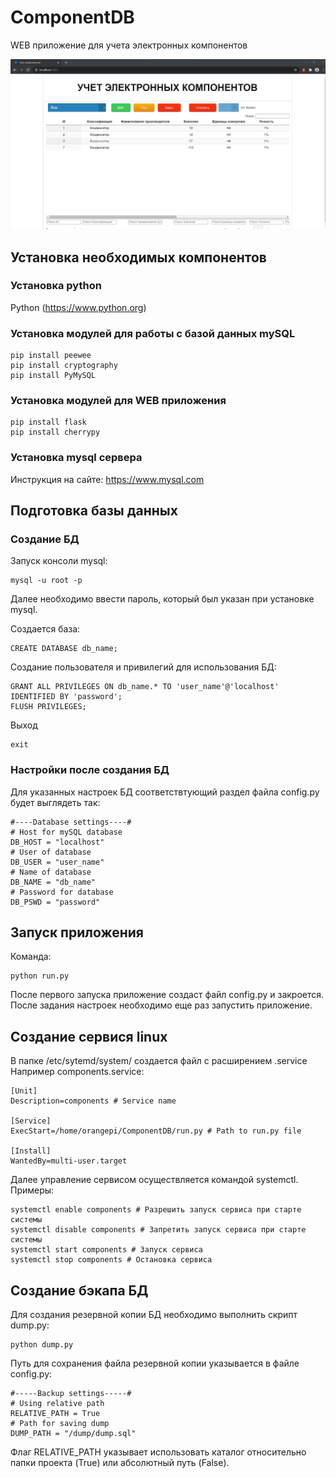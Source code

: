 # ComponentDB
WEB приложение для учета электронных компонентов

![Внешний вид](preview.png)

## Установка необходимых компонентов

### Установка python
Python (https://www.python.org)
### Установка модулей для работы с базой данных mySQL
```
pip install peewee
pip install cryptography
pip install PyMySQL
```

### Установка модулей для WEB приложения

```
pip install flask
pip install cherrypy
```
### Установка mysql сервера
Инструкция на сайте: https://www.mysql.com

## Подготовка базы данных
### Создание БД
Запуск консоли mysql:
```
mysql -u root -p
```
Далее необходимо ввести пароль, который был указан при установке mysql.

Создается база:
```
CREATE DATABASE db_name;
```
Создание пользователя и привилегий для использования БД:
```
GRANT ALL PRIVILEGES ON db_name.* TO 'user_name'@'localhost' IDENTIFIED BY 'password';
FLUSH PRIVILEGES;
```
Выход
```
exit
```

### Настройки после создания БД
Для указанных настроек БД соответствтующий раздел файла config.py будет выглядеть так:
```
#----Database settings----#
# Host for mySQL database
DB_HOST = "localhost"
# User of database
DB_USER = "user_name"
# Name of database
DB_NAME = "db_name"
# Password for database
DB_PSWD = "password"

```

## Запуск приложения
Команда:
```
python run.py
```
После первого запуска приложение создаст файл config.py и закроется. После задания настроек необходимо еще раз запустить приложение.
## Создание сервися linux

В папке /etc/sytemd/system/ создается файл с расширением .service
Например components.service:
```
[Unit]
Description=components # Service name

[Service]
ExecStart=/home/orangepi/ComponentDB/run.py # Path to run.py file

[Install]
WantedBy=multi-user.target
```
Далее управление сервисом осуществляется командой systemctl.
Примеры:
```
systemctl enable components # Разрешить запуск сервиса при старте системы
systemctl disable components # Запретить запуск сервиса при старте системы
systemctl start components # Запуск сервиса
systemctl stop components # Остановка сервиса
```
## Создание бэкапа БД
Для создания резервной копии БД необходимо выполнить скрипт dump.py:
```
python dump.py
```
Путь для сохранения файла резервной копии указывается в файле config.py:

```
#-----Backup settings-----#
# Using relative path
RELATIVE_PATH = True
# Path for saving dump
DUMP_PATH = "/dump/dump.sql"
```

Флаг RELATIVE_PATH указывает использовать каталог относительно папки проекта (True) или абсолютный путь (False).